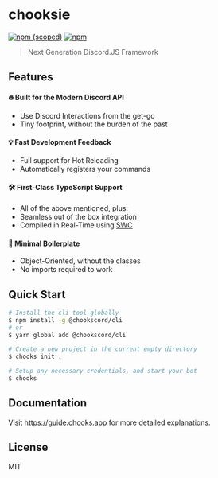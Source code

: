 # chooksie

[![npm (scoped)](https://img.shields.io/npm/v/chooksie)](https://npmjs.com/package/chooksie)
[![npm](https://img.shields.io/npm/dt/chooksie)](https://npmjs.com/package/chooksie)

> Next Generation Discord.JS Framework

## Features

<!-- markdownlint-disable-next-line MD001 -->
#### 🔥 Built for the Modern Discord API

- Use Discord Interactions from the get-go
- Tiny footprint, without the burden of the past

#### 💡 Fast Development Feedback

- Full support for Hot Reloading
- Automatically registers your commands

#### 🛠 First-Class TypeScript Support

- All of the above mentioned, plus:
- Seamless out of the box integration
- Compiled in Real-Time using [SWC](https://swc.rs)

#### 🌱 Minimal Boilerplate

- Object-Oriented, without the classes
- No imports required to work

## Quick Start

```sh
# Install the cli tool globally
$ npm install -g @chookscord/cli
# or
$ yarn global add @chookscord/cli

# Create a new project in the current empty directory
$ chooks init .

# Setup any necessary credentials, and start your bot
$ chooks
```

## Documentation

Visit <https://guide.chooks.app> for more detailed explanations.

## License

MIT
